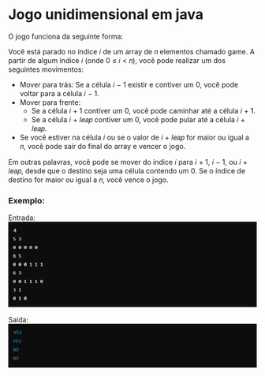 # Jogo unidimensional em java
O jogo funciona da seguinte forma:

Você está parado no índice 𝑖 de um array de 𝑛 elementos chamado game. A partir de algum índice 𝑖 (onde 0 ≤ 𝑖 < 𝑛), você pode realizar um dos seguintes movimentos:
- Mover para trás: Se a célula 𝑖 − 1 existir e contiver um 0, você pode voltar para a célula 𝑖 − 1.
- Mover para frente:
  * Se a célula 𝑖 + 1 contiver um 0, você pode caminhar até a célula 𝑖 + 1.
  * Se a célula 𝑖 + 𝑙𝑒𝑎𝑝 contiver um 0, você pode pular até a célula 𝑖 + 𝑙𝑒𝑎𝑝.
- Se você estiver na célula 𝑖 ou se o valor de 𝑖 + 𝑙𝑒𝑎𝑝 for maior ou igual a 𝑛, você pode sair do final do array e vencer o jogo.

Em outras palavras, você pode se mover do índice 𝑖 para 𝑖 + 1, 𝑖 − 1, ou 𝑖 + 𝑙𝑒𝑎𝑝, desde que o destino seja uma célula contendo um 0. Se o índice de destino for maior ou igual a 𝑛, você vence o jogo.

### Exemplo:
Entrada:\
![imagens/entrada1.png](imagens/entrada1.png)

Saída:\
![imagens/entrada2.png](imagens/entrada2.png)
